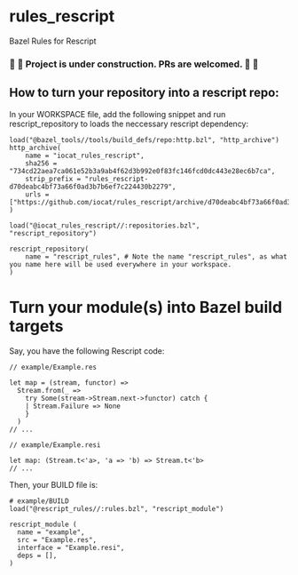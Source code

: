 # rules_rescript
Bazel Rules for Rescript

### 🚧 🚧 Project is under construction. PRs are welcomed. 🚧 🚧

## How to turn your repository into a rescript repo:

In your WORKSPACE file, add the following snippet and run rescript_repository to loads the neccessary rescript dependency:

```bazel
load("@bazel_tools//tools/build_defs/repo:http.bzl", "http_archive")
http_archive(
    name = "iocat_rules_rescript",
    sha256 = "734cd22aea7ca061e52b3a9ab4f62d3b992e0f83fc146fcd0dc443e28ec6b7ca",
    strip_prefix = "rules_rescript-d70deabc4bf73a66f0ad3b7b6ef7c224430b2279",
    urls = ["https://github.com/iocat/rules_rescript/archive/d70deabc4bf73a66f0ad3b7b6ef7c224430b2279.tar.gz"],
)

load("@iocat_rules_rescript//:repositories.bzl", "rescript_repository")

rescript_repository(
    name = "rescript_rules", # Note the name "rescript_rules", as what you name here will be used everywhere in your workspace.
)
```

# Turn your module(s) into Bazel build targets
Say, you have the following Rescript code:

```rescript
// example/Example.res

let map = (stream, functor) =>
  Stream.from(_ =>
    try Some(stream->Stream.next->functor) catch {
    | Stream.Failure => None
    }
  )
// ...

```

```rescript
// example/Example.resi

let map: (Stream.t<'a>, 'a => 'b) => Stream.t<'b>
// ...

```

Then, your BUILD file is: 
```bazel
# example/BUILD
load("@rescript_rules//:rules.bzl", "rescript_module")

rescript_module (
  name = "example",
  src = "Example.res",
  interface = "Example.resi",
  deps = [],
)
```